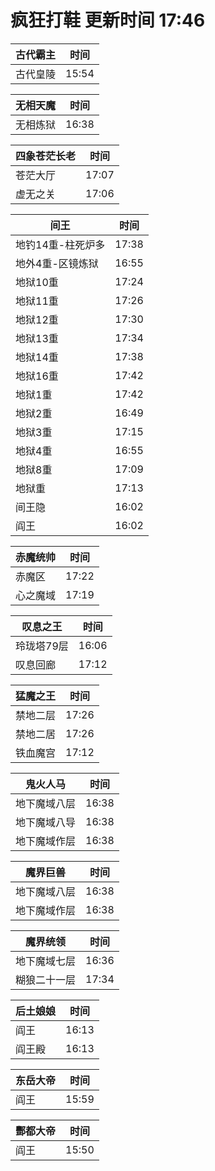 # 疯狂打鞋 更新时间 17:46

| 古代霸主   | 时间    |
|--------|-------|
| 古代皇陵 | 15:54 |

| 无相天魔   | 时间    |
|--------|-------|
| 无相炼狱 | 16:38 |

| 四象苍茫长老   | 时间    |
|--------|-------|
| 苍茫大厅 | 17:07 |
| 虚无之关 | 17:06 |

| 间王   | 时间    |
|--------|-------|
| 地钓14重-柱死炉多 | 17:38 |
| 地外4重-区镜炼狱 | 16:55 |
| 地狱10重 | 17:24 |
| 地狱11重 | 17:26 |
| 地狱12重 | 17:30 |
| 地狱13重 | 17:34 |
| 地狱14重 | 17:38 |
| 地狱16重 | 17:42 |
| 地狱1重 | 17:42 |
| 地狱2重 | 16:49 |
| 地狱3重 | 17:15 |
| 地狱4重 | 16:55 |
| 地狱8重 | 17:09 |
| 地狱重 | 17:13 |
| 间王隐 | 16:02 |
| 阎王 | 16:02 |

| 赤魔统帅   | 时间    |
|--------|-------|
| 赤魔区 | 17:22 |
| 心之魔域 | 17:19 |

| 叹息之王   | 时间    |
|--------|-------|
| 玲珑塔79层 | 16:06 |
| 叹息回廊 | 17:12 |

| 猛魔之王   | 时间    |
|--------|-------|
| 禁地二层 | 17:26 |
| 禁地二居 | 17:26 |
| 铁血魔宫 | 17:12 |

| 鬼火人马   | 时间    |
|--------|-------|
| 地下魔域八层 | 16:38 |
| 地下魔域八导 | 16:38 |
| 地下魔域作层 | 16:38 |

| 魔界巨兽   | 时间    |
|--------|-------|
| 地下魔域八层 | 16:38 |
| 地下魔域作层 | 16:38 |

| 魔界统领   | 时间    |
|--------|-------|
| 地下魔域七层 | 16:36 |
| 糊狼二十一层 | 17:34 |

| 后土娘娘   | 时间    |
|--------|-------|
| 阎王 | 16:13 |
| 阎王殿 | 16:13 |

| 东岳大帝   | 时间    |
|--------|-------|
| 阎王 | 15:59 |

| 酆都大帝   | 时间    |
|--------|-------|
| 阎王 | 15:50 |